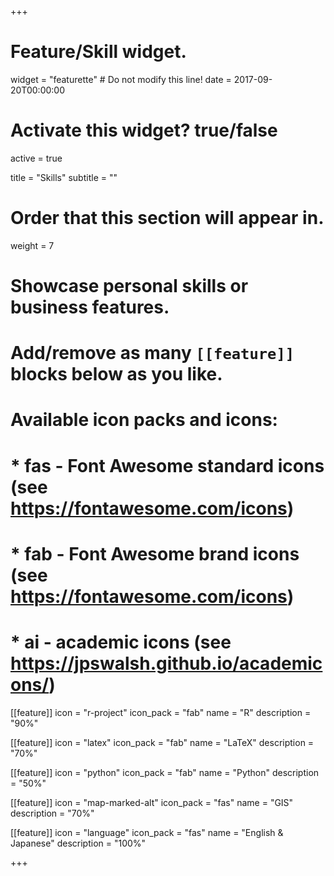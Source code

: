 +++
# Feature/Skill widget.
widget = "featurette"  # Do not modify this line!
date = 2017-09-20T00:00:00

# Activate this widget? true/false
active = true

title = "Skills"
subtitle = ""

# Order that this section will appear in.
weight = 7

# Showcase personal skills or business features.
# 
# Add/remove as many `[[feature]]` blocks below as you like.
# 
# Available icon packs and icons:
# * fas - Font Awesome standard icons (see https://fontawesome.com/icons)
# * fab - Font Awesome brand icons (see https://fontawesome.com/icons)
# * ai - academic icons (see https://jpswalsh.github.io/academicons/)

[[feature]]
  icon = "r-project"
  icon_pack = "fab"
  name = "R"
  description = "90%"

[[feature]]
  icon = "latex"
  icon_pack = "fab"
  name = "LaTeX"
  description = "70%"

[[feature]]
  icon = "python"
  icon_pack = "fab"
  name = "Python"
  description = "50%"
  
[[feature]]
  icon = "map-marked-alt"
  icon_pack = "fas"
  name = "GIS"
  description = "70%"

[[feature]]
  icon = "language"
  icon_pack = "fas"
  name = "English & Japanese"
  description = "100%"  
  
+++
